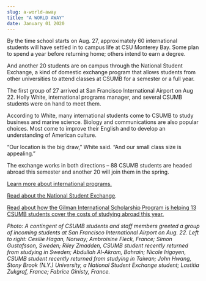 ```yaml
---
slug: a-world-away
title: "A WORLD AWAY"
date: January 01 2020
---
```


<p>By the time school starts on Aug. 27, approximately 60 international students will have settled in to campus life at CSU Monterey Bay. Some plan to spend a year before returning home; others intend to earn a degree.
</p><p>And another 20 students are on campus through the National Student Exchange, a kind of domestic exchange program that allows students from other universities to attend classes at CSUMB for a semester or a full year.
</p><p>The first group of 27 arrived at San Francisco International Airport on Aug 22. Holly White, international programs manager, and several CSUMB students were on hand to meet them.
</p><p>According to White, many international students come to CSUMB to study business and marine science. Biology and communications are also popular choices. Most come to improve their English and to develop an understanding of American culture.
</p><p>“Our location is the big draw,” White said. “And our small class size is appealing.”
</p><p>The exchange works in both directions – 88 CSUMB students are headed abroad this semester and another 20 will join them in the spring.
</p><p><a href="http://international.csumb.edu/">Learn more about international programs.</a>
</p><p><a href="http://news.csumb.edu/news/2012/jul/17/domestic-exchange-students-discover-their-own-country">Read about the National Student Exchange</a>.
</p><p><a href="//news.csumb.edu/news/2012/may/30/gilman-scholars-go-global">Read about how the Gilman International Scholarship Program is helping 13 CSUMB students cover the costs of studying abroad this year.</a>
</p><p><em>Photo: A contingent of CSUMB students and staff members greeted a group of incoming students at San Francisco International Airport on Aug. 22. Left to right: Cesilie Hagan, Norway; Ambroisine Fleck, France; Simon Gustafsson, Sweden; Riley Zmadden, CSUMB student recently returned from studying in Sweden; Abdullah Al-Akram, Bahrain; Nicole Irigoyen, CSUMB student recently returned from studying in Taiwan; John Hwang, Stony Brook (N.Y.) University, a National Student Exchange student; Lastitia Zukgraf, France; Fabrice Ginisty, France.</em>
</p>
